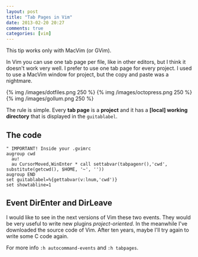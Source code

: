 ```yaml
---
layout: post
title: "Tab Pages in Vim"
date: 2013-02-20 20:27
comments: true
categories: [vim]
---
```

This tip works only with MacVim (or GVim).

In Vim you can use one tab page per file, like in other editors, but I
think it doesn't work very well. I prefer to use one tab page for every
project. I used to use a MacVim window for project, but the copy and paste was
a nightmare.

{% img /images/dotfiles.png 250 %}
{% img /images/octopress.png 250 %}
{% img /images/gollum.png 250 %}

The rule is simple. Every **tab page** is a **project** and it has a **[local] working
directory** that is displayed in the ``guitablabel``.

## The code

```vim
" IMPORTANT! Inside your .gvimrc
augroup cwd
  au!
  au CursorMoved,WinEnter * call settabvar(tabpagenr(),'cwd', substitute(getcwd(), $HOME, '~', ''))
augroup END
set guitablabel=%{gettabvar(v:lnum,'cwd')}
set showtabline=1
```

## Event DirEnter and DirLeave

I would like to see in the next versions of Vim these two events. They would
be very useful to write new plugins *project-oriented*. In the meanwhile I've
downloaded the source code of Vim. After ten years, maybe I'll try again to
write some C code again.

For more info ``:h autocommand-events`` and ``:h tabpages``.


